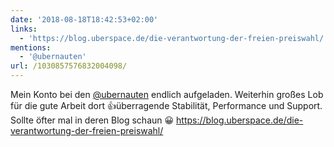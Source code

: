 ```yaml
---
date: '2018-08-18T18:42:53+02:00'
links:
  - 'https://blog.uberspace.de/die-verantwortung-der-freien-preiswahl/'
mentions:
  - '@ubernauten'
url: /1030857576832004098/
---
```

Mein Konto bei den [@ubernauten](https://twitter.com/@ubernauten) endlich aufgeladen. Weiterhin großes Lob für die gute Arbeit dort 👍überragende Stabilität, Performance und Support. Sollte öfter mal in deren Blog schaun 😀 https://blog.uberspace.de/die-verantwortung-der-freien-preiswahl/
